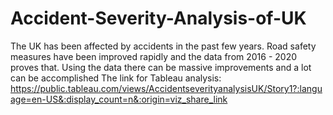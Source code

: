 # Accident-Severity-Analysis-of-UK
The UK has been affected by accidents in the past few years. Road safety measures have been improved rapidly and the data from 2016 - 2020 proves that. Using the data there can be massive improvements and a lot can be accomplished
The link for Tableau analysis:
https://public.tableau.com/views/AccidentseverityanalysisUK/Story1?:language=en-US&:display_count=n&:origin=viz_share_link
